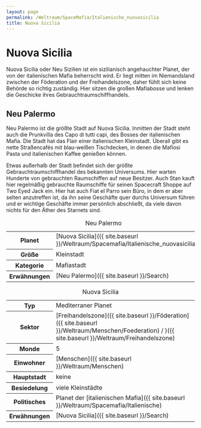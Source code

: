 ```yaml
---
layout: page
permalink: /Weltraum/SpaceMafia/Italienische_nuovasicilia
title: Nuova Sicilia
---
```



# Nuova Sicilia


Nuova Sicilia oder Neu Sizilien ist ein sizilianisch angehauchter Planet, der von der italienischen Mafia beherrscht wird. Er liegt mitten im Niemandsland zwischen der Föderation und der Freihandelszone, daher fühlt sich keine Behörde so richtig zuständig. Hier sitzen die großen Mafiabosse und lenken die Geschicke ihres Gebrauchtraumschiffhandels.

## Neu Palermo

Neu Palermo ist die größte Stadt auf Nuova Sicilia. Inmitten der Stadt steht auch die Prunkvilla des Capo di tutti capi, des Bosses der italienischen Mafia. Die Stadt hat das Flair einer italienischen Kleinstadt. Überall gibt es nette Straßencaf&eacute;s mit blau-weißen Tischdecken, in denen die Mafiosi Pasta und italienischen Kaffee genießen können.

Etwas außerhalb der Stadt befindet sich der größte Gebrauchtraumschiffhandel des bekannten Universums. Hier warten Hunderte von gebrauchten Raumschiffen auf neue Besitzer. Auch Stan kauft hier regelmäßig gebrauchte Raumschiffe für seinen Spacecraft Shoppe auf Two Eyed Jack ein. Hier hat auch Fiat el Parro sein Büro, in dem er aber selten anzutreffen ist, da ihn seine Geschäfte quer durchs Universum führen und er wichtige Geschäfte immer persönlich abschließt, da viele davon nichts für den Äther des Starnets sind.

<table data-type="stadt">
<caption>Neu Palermo</caption>
<tbody>
<tr><th>Planet</th><td>[Nuova Sicilia]({{ site.baseurl }}/Weltraum/Spacemafia/Italienische_nuovasicilia)</td></tr>
<tr><th>Größe</th><td>Kleinstadt</td></tr>
<tr><th>Kategorie</th><td>Mafiastadt</td></tr>
<tr><th>Erwähnungen</th><td>[Neu Palermo]({{ site.baseurl }}/Search)</td></tr>
</tbody>
</table>

<aside>
<table data-type="planet">
<caption>Nuova Sicilia</caption>
<tbody>
<tr><th>Typ</th><td>Mediterraner Planet</td></tr>
<tr><th>Sektor</th><td>[Freihandelszone]({{ site.baseurl }}/Föderation]({{ site.baseurl }}/Weltraum/Menschen/Foederation) / )({{ site.baseurl }}/Weltraum/Freihandelszone)</td></tr>
<tr><th>Monde</th><td>5</td></tr>
<tr><th>Einwohner</th><td>[Menschen]({{ site.baseurl }}/Weltraum/Menschen)</td></tr>
<tr><th>Hauptstadt</th><td>keine</td></tr>
<tr><th>Besiedelung</th><td>viele Kleinstädte</td></tr>
<tr><th>Politisches</th><td>Planet der [italienischen Mafia]({{ site.baseurl }}/Weltraum/Spacemafia/Italienische)</td></tr>
<tr><th>Erwähnungen</th><td>[Nuova Sicilia]({{ site.baseurl }}/Search)</td></tr>
</tbody>
</table>
</aside>

